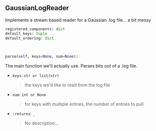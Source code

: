 ## <a id=McUtils.GaussianInterface.GaussianImporter.GaussianLogReader>GaussianLogReader</a>
Implements a stream based reader for a Gaussian .log file... a bit messy

```python
registered_components: dict
default_keys: tuple
default_ordering: dict
```
<a id=McUtils.GaussianInterface.GaussianImporter.GaussianLogReader.parse>&nbsp;</a>
```python
parse(self, keys=None, num=None): 
```
The main function we'll actually use. Parses bits out of a .log file.
- `keys`: `str or list(str)`
    >the keys we'd like to read from the log file
- `num`: `int or None`
    >for keys with multiple entries, the number of entries to pull
- `:returns`: `_`
    >No description...

